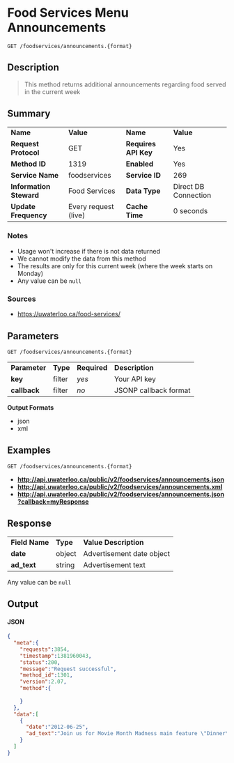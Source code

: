 # Food Services Menu Announcements

```
GET /foodservices/announcements.{format}
```

## Description

> This method returns additional announcements regarding food served in the current week

## Summary

<table>
  <tr>
    <td><b>Name</b></td>
    <td><b>Value</b></td>
    <td><b><b>Name</b></b></td>
    <td><b>Value</b></td>
  </tr>
  <tr>
    <td><b>Request Protocol</b></td>
    <td>GET</td>
    <td><b>Requires API Key</b></td>
    <td>Yes</td>
  </tr>
  <tr>
    <td><b>Method ID</b></td>
    <td>1319</td>
    <td><b>Enabled</b></td>
    <td>Yes</td>
  </tr>
  <tr>
    <td><b>Service Name</b></td>
    <td>foodservices</td>
    <td><b>Service ID</b></td>
    <td>269</td>
  </tr>
  <tr>
    <td><b>Information Steward</b></td>
    <td>Food Services</td>
    <td><b>Data Type</b></td>
    <td>Direct DB Connection</td>
  </tr>
  <tr>
    <td><b>Update Frequency</b></td>
    <td>Every request (live)</td>
    <td><b>Cache Time</b></td>
    <td>0 seconds</td>
  </tr>
</table>


### Notes

- Usage won't increase if there is not data returned
- We cannot modify the data from this method
- The results are only for this current week (where the week starts on Monday)
- Any value can be `null`


### Sources

- https://uwaterloo.ca/food-services/


## Parameters

```
GET /foodservices/announcements.{format}
```

<table>
  <tr>
    <td><b>Parameter</b></td>
    <td><b>Type</b></td>
    <td><b><b>Required</b></b></td>
    <td><b>Description</b></td>
  </tr>
  <tr>
    <td><b>key</b></td>
    <td>filter</td>
    <td><i>yes</i></td>
    <td>Your API key</td>
  </tr>
  <tr>
    <td><b>callback</b></td>
    <td>filter</td>
    <td><i>no</i></td>
    <td>JSONP callback format</td>
  </tr>
</table>

**Output Formats**

- json
- xml


## Examples

```
GET /foodservices/announcements.{format}
```

- **http://api.uwaterloo.ca/public/v2/foodservices/announcements.json**
- **http://api.uwaterloo.ca/public/v2/foodservices/announcements.xml**
- **http://api.uwaterloo.ca/public/v2/foodservices/announcements.json?callback=myResponse**


## Response

<table>
  <tr>
    <td><b>Field Name</b></td>
    <td><b>Type</b></td>
    <td><b>Value Description</b></td>
  </tr>
  <tr>
    <td><b>date</b></td>
    <td>object</td>
    <td>Advertisement date object</td>
  </tr>
  <tr>
    <td><b>ad_text</b></td>
    <td>string</td>
    <td>Advertisement text</td>
  </tr>
</table>


Any value can be `null`

## Output

#### JSON

```json
{
  "meta":{
    "requests":3854,
    "timestamp":1381960043,
    "status":200,
    "message":"Request successful",
    "method_id":1301,
    "version":2.07,
    "method":{
      
    }
  },
  "data":[
    {
      "date":"2012-06-25",
      "ad_text":"Join us for Movie Month Madness main feature \"Dinner\" Wednesday, June 27 from 4:30pm to 8pm!"
    }
  ]
}
```

